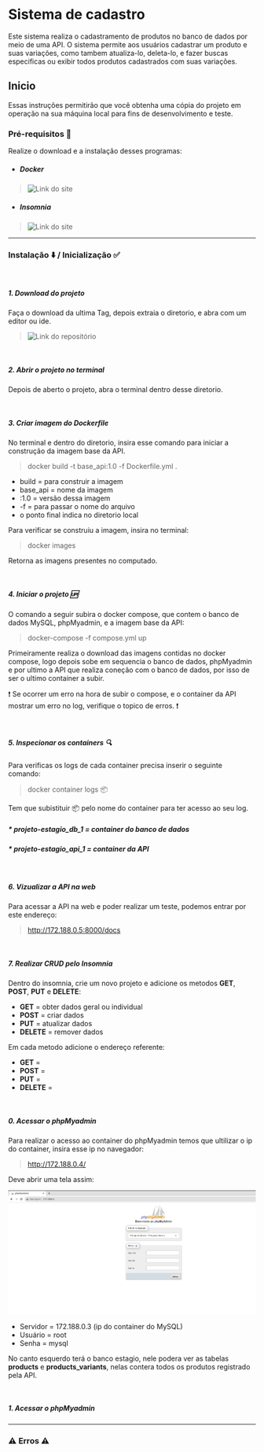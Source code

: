 # Sistema de cadastro

Este sistema realiza o cadastramento de produtos no banco de dados por meio de uma API. O sistema permite aos usuários cadastrar um produto e suas variações, como tambem atualiza-lo, deleta-lo, e fazer buscas especificas ou exibir todos produtos cadastrados com suas variações.

## Inicio

Essas instruções permitirão que você obtenha uma cópia do projeto em operação na sua máquina local para fins de desenvolvimento e teste.

### Pré-requisitos 📝

Realize o download e a instalação desses programas:

- ##### Docker

> ![Link do site](https://docs.docker.com/engine/install/)

- ##### Insomnia
> ![Link do site](https://insomnia.rest/download)

-----------------

### Instalação ⬇️ / Inicialização ✅

<br>

##### 1. Download do projeto

Faça o download da ultima Tag, depois extraia o diretorio, e abra com um editor ou ide.

> ![Link do repositório](https://github.com/diogo-h-cost/Projeto-Estagio/tags)

<br>

##### 2. Abrir o projeto no terminal

Depois de aberto o projeto, abra o terminal dentro desse diretorio.

<br>

##### 3. Criar imagem do Dockerfile

No terminal e dentro do diretorio, insira esse comando para iniciar a construção da imagem base da API.

> docker build -t base_api:1.0 -f Dockerfile.yml .

* build = para construir a imagem
* base_api = nome da imagem
* :1.0 = versão dessa imagem
* -f = para passar o nome do arquivo
* o ponto final indica no diretorio local

Para verificar se construiu a imagem, insira no terminal:

> docker images

Retorna as imagens presentes no computado.

<br>

##### 4. Iniciar o projeto 🆙

O comando a seguir subira o docker compose, que contem o banco de dados MySQL, phpMyadmin, e a imagem base da API:

> docker-compose -f compose.yml up

Primeiramente realiza o download das imagens contidas no docker compose, logo depois sobe em sequencia o banco de dados, phpMyadmin e por ultimo a API que realiza coneção com o banco de dados, por isso de ser o ultimo container a subir.

❗️ Se ocorrer um erro na hora de subir o compose, e o container da API mostrar um erro no log, verifique o topico de erros. ❗️

<br>

##### 5. Inspecionar os containers 🔍
Para verificas os logs de cada container precisa inserir o seguinte comando:

> docker container logs 📦

Tem que subistituir 📦 pelo nome do container para ter acesso ao seu log.

##### * projeto-estagio_db_1 = container do banco de dados

##### * projeto-estagio_api_1 = container da API

<br>

##### 6. Vizualizar a API na web

Para acessar a API na web e poder realizar um teste, podemos entrar por este endereço:

> http://172.188.0.5:8000/docs



<br>


##### 7. Realizar CRUD pelo Insomnia

Dentro do insomnia, crie um novo projeto e adicione os metodos **GET**, **POST**, **PUT** e **DELETE**:

- **GET** = obter dados geral ou individual
- **POST** = criar dados 
- **PUT** = atualizar dados
- **DELETE** = remover dados

Em cada metodo adicione o endereço referente:

- **GET** = 
- **POST** = 
- **PUT** = 
- **DELETE** = 







<br>

##### 0. Acessar o phpMyadmin

Para realizar o acesso ao container do phpMyadmin temos que ultilizar o ip do container, insira esse ip no navegador:

> http://172.188.0.4/


Deve abrir uma tela assim:

![phpMyadmin home](Readme/home_phpmyadmin.png)

- Servidor = 172.188.0.3 (ip do container do MySQL)
- Usuário = root
- Senha = mysql

No canto esquerdo terá o banco estagio, nele podera ver as tabelas **products** e **products_variants**, nelas contera todos os produtos registrado pela API.

<br>

##### 1. Acessar o phpMyadmin

-----------------

### ⚠️ Erros ⚠️